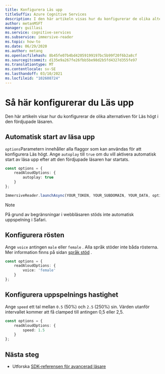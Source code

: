 ```yaml
---
title: Konfigurera Läs upp
titleSuffix: Azure Cognitive Services
description: I den här artikeln visas hur du konfigurerar de olika alternativen för Läs högt.
author: metanMSFT
manager: guillasi
ms.service: cognitive-services
ms.subservice: immersive-reader
ms.topic: how-to
ms.date: 06/29/2020
ms.author: metang
ms.openlocfilehash: 8b45fe07b4bd42059199197bc5b99f20f6b2a8cf
ms.sourcegitcommit: d135e9a267fe26fbb5be98d2b5fd4327d355fe97
ms.translationtype: MT
ms.contentlocale: sv-SE
ms.lasthandoff: 03/10/2021
ms.locfileid: "102608724"
---
```

# <a name="how-to-configure-read-aloud"></a>Så här konfigurerar du Läs upp

Den här artikeln visar hur du konfigurerar de olika alternativen för Läs högt i den fördjupade läsaren.

## <a name="automatically-start-read-aloud"></a>Automatisk start av läsa upp

`options`Parametern innehåller alla flaggor som kan användas för att konfigurera Läs högt. Ange `autoplay` till `true` om du vill aktivera automatisk start av läsa upp efter att den fördjupade läsaren har startats.

```typescript
const options = {
    readAloudOptions: {
        autoplay: true
    }
};

ImmersiveReader.launchAsync(YOUR_TOKEN, YOUR_SUBDOMAIN, YOUR_DATA, options);
```

> [!NOTE]
> På grund av begränsningar i webbläsaren stöds inte automatisk uppspelning i Safari.

## <a name="configure-the-voice"></a>Konfigurera rösten

Ange `voice` antingen `male` eller `female` . Alla språk stöder inte båda rösterna. Mer information finns på sidan [språk stöd](./language-support.md) .

```typescript
const options = {
    readAloudOptions: {
        voice: 'female'
    }
};
```

## <a name="configure-playback-speed"></a>Konfigurera uppspelnings hastighet

Ange `speed` ett tal mellan `0.5` (50%) och `2.5` (250%) sin. Värden utanför intervallet kommer att få clamped till antingen 0,5 eller 2,5.

```typescript
const options = {
    readAloudOptions: {
        speed: 1.5
    }
};
```

## <a name="next-steps"></a>Nästa steg

* Utforska [SDK-referensen för avancerad läsare](./reference.md)